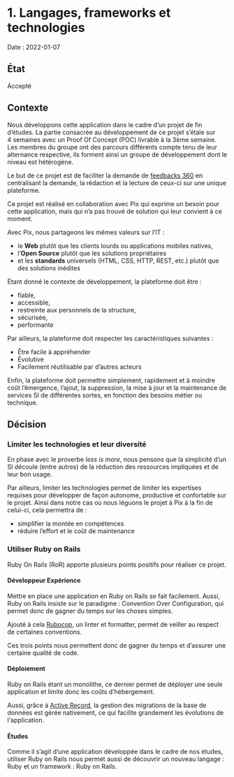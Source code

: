 # 1. Langages, frameworks et technologies

Date : 2022-01-07

## État

Accepté

## Contexte

Nous développons cette application dans le cadre d’un projet de fin d’études. 
La partie consacrée au développement de ce projet s’étale sur 4 semaines avec un Proof Of Concept (POC) livrable à la 3ème semaine.
Les membres du groupe ont des parcours différents compte tenu de leur alternance respective, ils forment ainsi un groupe de développement dont le niveau est hétérogène.

Le but de ce projet est de faciliter la demande de [feedbacks 360](https://www.qualitystreet.fr/2012/11/15/outils-pratiques-du-manager-agile-3-feedback-360)
en centralisant la demande, la rédaction et la lecture de ceux-ci sur une unique plateforme.

Ce projet est réalisé en collaboration avec Pix qui exprime un besoin pour cette application, mais qui n’a pas trouvé de solution qui leur  convient à ce moment. 

Avec Pix, nous partageons les mêmes valeurs sur l’IT :

- le **Web** plutôt que les clients lourds ou applications mobiles natives,
- l’**Open Source** plutôt que les solutions propriétaires
- et les **standards** universels (HTML, CSS, HTTP, REST, etc.) plutôt que des solutions inédites

Étant donné le contexte de développement, la plateforme doit être :
- fiable,
- accessible,
- restreinte aux personnels de la structure,
- sécurisée,
- performante

Par ailleurs, la plateforme doit respecter les caractéristiques suivantes :
- Être facile à appréhender
- Évolutive
- Facilement réutilisable par d’autres acteurs

Enfin, la plateforme doit permettre simplement, rapidement et à moindre coût l’émergence, l’ajout, la suppression, la mise à jour et la maintenance de services SI de différentes sortes, en fonction des besoins métier ou technique.

## Décision

### **Limiter les technologies et leur diversité**

En phase avec le proverbe *less is more*, nous pensons que la simplicité d’un SI découle (entre autres) de la réduction des ressources impliquées et de leur bon usage.

Par ailleurs, limiter les technologies permet de limiter les expertises requises pour développer de façon autonome, productive et confortable sur le projet. 
Ainsi dans notre cas où nous léguons le projet à Pix à la fin de celui-ci, cela permettra de :

- simplifier la montée en compétences 
- réduire l’effort et le coût de maintenance

### Utiliser Ruby on Rails

Ruby On Rails (RoR) apporte plusieurs points positifs pour réaliser ce projet.

#### Développeur Expérience

Mettre en place une application en Ruby on Rails se fait facilement. 
Aussi, Ruby on Rails insiste sur le paradigme : Convention Over Configuration, qui permet donc de gagner du temps sur les choses simples.

Ajouté à cela [Rubocop](https://rubocop.org/), un linter et formatter, 
permet de veiller au respect de certaines conventions.

Ces trois points nous permettent donc de gagner du temps et d’assurer une certaine qualité de code. 

#### Déploiement 

Ruby on Rails étant un monolithe, ce dernier permet de déployer une seule application et limite donc les coûts d’hébergement.

Aussi, grâce à [Active Record](https://guides.rubyonrails.org/active_record_basics.html), 
la gestion des migrations de la base de données est gérée nativement, ce qui facilite grandement les évolutions de l'application.  

#### Études 

Comme il s’agit d’une application développée dans le cadre de nos études, utiliser Ruby on Rails nous permet aussi de découvrir un nouveau langage : Ruby et un framework : Ruby on Rails.
